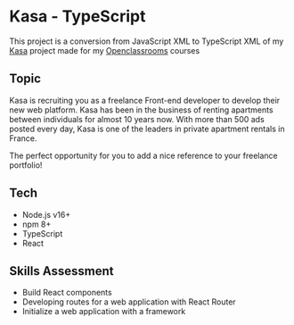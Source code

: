 # Kasa - TypeScript

This project is a conversion from JavaScript XML to TypeScript XML of my [Kasa](https://github.com/TheoChrn/projet-10-kaza) project made for my [Openclassrooms](https://openclassrooms.com/fr/) courses

## Topic

Kasa is recruiting you as a freelance Front-end developer to develop their new web platform. Kasa has been in the business of renting apartments between individuals for almost 10 years now. With more than 500 ads posted every day, Kasa is one of the leaders in private apartment rentals in France.

The perfect opportunity for you to add a nice reference to your freelance portfolio!

## Tech

- Node.js v16+
- npm 8+
- TypeScript
- React

## Skills Assessment

- Build React components
- Developing routes for a web application with React Router
- Initialize a web application with a framework

